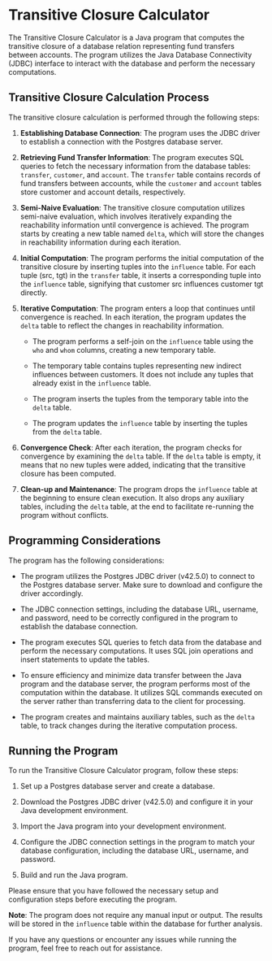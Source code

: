 # Transitive Closure Calculator

The Transitive Closure Calculator is a Java program that computes the transitive closure of a database relation representing fund transfers between accounts. The program utilizes the Java Database Connectivity (JDBC) interface to interact with the database and perform the necessary computations.

## Transitive Closure Calculation Process

The transitive closure calculation is performed through the following steps:

1. **Establishing Database Connection**: The program uses the JDBC driver to establish a connection with the Postgres database server.

2. **Retrieving Fund Transfer Information**: The program executes SQL queries to fetch the necessary information from the database tables: `transfer`, `customer`, and `account`. The `transfer` table contains records of fund transfers between accounts, while the `customer` and `account` tables store customer and account details, respectively.

3. **Semi-Naive Evaluation**: The transitive closure computation utilizes semi-naive evaluation, which involves iteratively expanding the reachability information until convergence is achieved. The program starts by creating a new table named `delta`, which will store the changes in reachability information during each iteration.

4. **Initial Computation**: The program performs the initial computation of the transitive closure by inserting tuples into the `influence` table. For each tuple (src, tgt) in the `transfer` table, it inserts a corresponding tuple into the `influence` table, signifying that customer src influences customer tgt directly.

5. **Iterative Computation**: The program enters a loop that continues until convergence is reached. In each iteration, the program updates the `delta` table to reflect the changes in reachability information.
   
   - The program performs a self-join on the `influence` table using the `who` and `whom` columns, creating a new temporary table.
   
   - The temporary table contains tuples representing new indirect influences between customers. It does not include any tuples that already exist in the `influence` table.
   
   - The program inserts the tuples from the temporary table into the `delta` table.
   
   - The program updates the `influence` table by inserting the tuples from the `delta` table.

6. **Convergence Check**: After each iteration, the program checks for convergence by examining the `delta` table. If the `delta` table is empty, it means that no new tuples were added, indicating that the transitive closure has been computed.

7. **Clean-up and Maintenance**: The program drops the `influence` table at the beginning to ensure clean execution. It also drops any auxiliary tables, including the `delta` table, at the end to facilitate re-running the program without conflicts.

## Programming Considerations

The program has the following considerations:

- The program utilizes the Postgres JDBC driver (v42.5.0) to connect to the Postgres database server. Make sure to download and configure the driver accordingly.

- The JDBC connection settings, including the database URL, username, and password, need to be correctly configured in the program to establish the database connection.

- The program executes SQL queries to fetch data from the database and perform the necessary computations. It uses SQL join operations and insert statements to update the tables.

- To ensure efficiency and minimize data transfer between the Java program and the database server, the program performs most of the computation within the database. It utilizes SQL commands executed on the server rather than transferring data to the client for processing.

- The program creates and maintains auxiliary tables, such as the `delta` table, to track changes during the iterative computation process.

## Running the Program

To run the Transitive Closure Calculator program, follow these steps:

1. Set up a Postgres database server and create a database.

2. Download the Postgres JDBC driver (v42.5.0) and configure it in your Java development environment.

3. Import the Java program into your development environment.

4. Configure the JDBC connection settings in the program to match your database configuration, including the database URL, username, and password.

5. Build and run the Java program.

Please ensure that you have followed the necessary setup and configuration steps before executing the program.

**Note**: The program does not require any manual input or output. The results will be stored in the `influence` table within the database for further analysis.

If you have any questions or encounter any issues while running the program, feel free to reach out for assistance.
